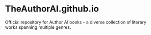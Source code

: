 # TheAuthorAI.github.io
Official repository for Author AI books - a diverse collection of literary works spanning multiple genres.
